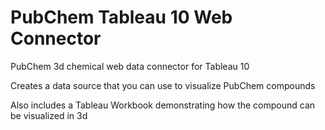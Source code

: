 # PubChem Tableau 10 Web Connector
PubChem 3d chemical web data connector for Tableau 10

Creates a data source that you can use to visualize PubChem compounds

Also includes a Tableau Workbook demonstrating how the compound can be visualized in 3d

